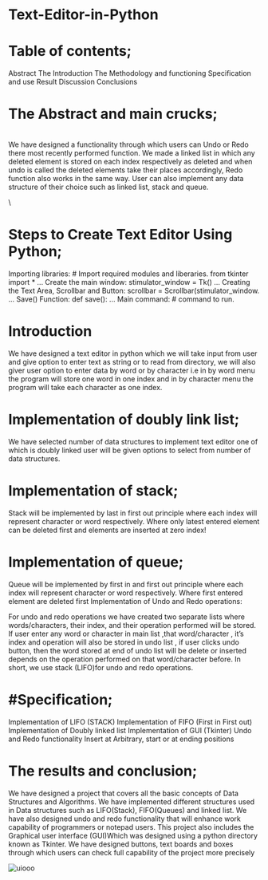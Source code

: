 # Text-Editor-in-Python

# Table of contents;

Abstract 
The Introduction
The  Methodology and functioning
 Specification and use
 Result Discussion 
 Conclusions
 
# The Abstract and main crucks;
 \
We have designed a functionality through which users can Undo or Redo there most recently performed function. We made a linked list in which any deleted element is stored on each index respectively as deleted and when undo is called the deleted elements take their places accordingly, Redo function also works in the same way.
User can also implement any data structure of their choice such as linked list, stack and queue.

\

# Steps to Create Text Editor Using Python;
Importing libraries: # Import required modules and liberaries. from tkinter import * ...
Create the main window: stimulator_window = Tk() ...
Creating the Text Area, Scrollbar and Button: scrollbar = Scrollbar(stimulator_window. ...
Save() Function: def save(): ...
Main command: # command to run.


# Introduction


We have designed a text editor in python which we will take input from user and give option to enter text as string or to read from directory, we will also giver user option to enter data by word or by character i.e in by word menu the program will store one word in one index and in by character menu the program will take each character as one index.

# Implementation of doubly link list;

We have selected number of data structures to implement text editor one of which is doubly linked user will be given options to select from number of data structures.

# Implementation of stack;

Stack will be implemented by last in first out principle where each index will represent character or word respectively. Where only latest entered element can be deleted first and elements are inserted at zero index!

# Implementation of queue;

Queue will be implemented by first in and first out principle where each index will represent character or word respectively. Where first entered element are deleted first
 Implementation of  Undo  and Redo operations:
 
For undo and redo operations we have created two separate lists where words/characters, their index, and their operation performed will be stored.
 If user enter any word or character in main list ,that  word/character , it’s index and operation will also be  stored in undo list , if user clicks undo button, then the word stored  at end of undo list  will be delete or inserted depends on the operation performed  on that word/character before.
 In short, we use stack (LIFO)for undo and redo operations.

# #Specification;

Implementation of LIFO (STACK)
Implementation of FIFO (First in First out)
Implementation of Doubly linked list
Implementation of GUI (Tkinter)
Undo and Redo functionality
Insert at Arbitrary, start or at ending positions

# The results and conclusion;

We have designed a project that covers all the basic concepts of Data Structures and Algorithms. We have implemented different structures used in Data structures such as LIFO(Stack), FIFO(Queues) and linked list. We have also designed undo and redo functionality that will enhance work capability of programmers or notepad users. This project also includes the Graphical user interface (GUI)Which was designed using a python directory known as Tkinter. We have designed buttons, text boards and boxes through which users can check full capability of the project more precisely

![uiooo](https://user-images.githubusercontent.com/92621862/193036513-7102e59e-b510-4f07-866a-9d23ef0c1845.PNG)




